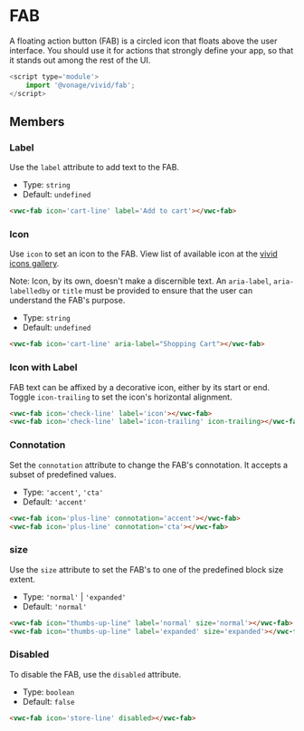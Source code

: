 # FAB

A floating action button (FAB) is a circled icon that floats above the user interface. You should use it for actions that strongly define your app, so that it stands out among the rest of the UI.

```js
<script type='module'>
    import '@vonage/vivid/fab';
</script>
```

## Members

### Label

Use the `label` attribute to add text to the FAB.

- Type: `string`
- Default: `undefined`

```html preview
<vwc-fab icon='cart-line' label='Add to cart'></vwc-fab>
```

### Icon

Use `icon` to set an icon to the FAB.
View list of available icon at the [vivid icons gallery](https://icons.vivid.vonage.com).

Note: Icon, by its own, doesn't make a discernible text. An `aria-label`, `aria-labelledby` or `title` must be provided to ensure that the user can understand the FAB's purpose.

- Type: `string`
- Default: `undefined`

```html preview
<vwc-fab icon='cart-line' aria-label="Shopping Cart"></vwc-fab>
```

### Icon with Label

FAB text can be affixed by a decorative icon, either by its start or end.
Toggle `icon-trailing` to set the icon's horizontal alignment.

```html preview
<vwc-fab icon='check-line' label='icon'></vwc-fab>
<vwc-fab icon='check-line' label='icon-trailing' icon-trailing></vwc-fab>
```

### Connotation

Set the `connotation` attribute to change the FAB's connotation.
It accepts a subset of predefined values.

- Type: `'accent'`, `'cta'`
- Default: `'accent'`

```html preview
<vwc-fab icon='plus-line' connotation='accent'></vwc-fab>
<vwc-fab icon='plus-line' connotation='cta'></vwc-fab>
```

### size

Use the `size` attribute to set the FAB's to one of the predefined block size extent.

- Type: `'normal'` | `'expanded'`
- Default: `'normal'`

```html preview
<vwc-fab icon="thumbs-up-line" label='normal' size='normal'></vwc-fab>
<vwc-fab icon="thumbs-up-line" label='expanded' size='expanded'></vwc-fab>
```

### Disabled

To disable the FAB, use the `disabled` attribute.

- Type: `boolean`
- Default: `false`

```html preview
<vwc-fab icon='store-line' disabled></vwc-fab>
```
